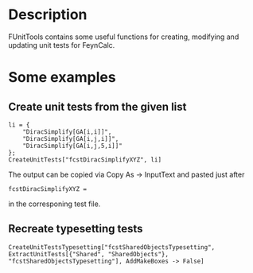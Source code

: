 # Description

FUnitTools contains some useful functions for creating, modifying and
updating unit tests for FeynCalc.

# Some examples

## Create unit tests from the given list

```
li = {
	"DiracSimplify[GA[i,i]]",
	"DiracSimplify[GA[i,j,i]]",
	"DiracSimplify[GA[i,j,5,i]]"
};
CreateUnitTests["fcstDiracSimplifyXYZ", li]
```

The output can be copied via Copy As -> InputText and pasted just after
```
fcstDiracSimplifyXYZ =
```
in the corresponing test file.

## Recreate typesetting tests

```
CreateUnitTestsTypesetting["fcstSharedObjectsTypesetting",
ExtractUnitTests[{"Shared", "SharedObjects"},
"fcstSharedObjectsTypesetting"], AddMakeBoxes -> False]
```

